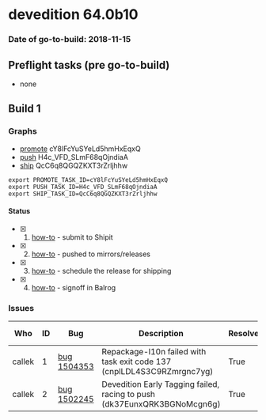 # devedition 64.0b10

### Date of go-to-build: 2018-11-15

## Preflight tasks (pre go-to-build)
- none

## Build 1  

### Graphs
* [promote](https://tools.taskcluster.net/push-inspector/#/cY8lFcYuSYeLd5hmHxEqxQ) cY8lFcYuSYeLd5hmHxEqxQ
* [push](https://tools.taskcluster.net/push-inspector/#/H4c_VFD_SLmF68qOjndiaA) H4c_VFD_SLmF68qOjndiaA
* [ship](https://tools.taskcluster.net/push-inspector/#/QcC6q8QGQZKXT3rZrljhhw) QcC6q8QGQZKXT3rZrljhhw
```
export PROMOTE_TASK_ID=cY8lFcYuSYeLd5hmHxEqxQ
export PUSH_TASK_ID=H4c_VFD_SLmF68qOjndiaA
export SHIP_TASK_ID=QcC6q8QGQZKXT3rZrljhhw
```


#### Status
- [x] 1.  [how-to](https://wiki.mozilla.org/Release:Release_Automation_on_Mercurial:Starting_a_Release#Submit_to_Ship_It)  - submit to Shipit
- [x] 2.  [how-to](https://github.com/mozilla-releng/releasewarrior-2.0/blob/master/docs/release-promotion/desktop/howto.md#push-artifacts-to-releases-directory)  - pushed to mirrors/releases
- [x] 3.  [how-to](https://github.com/mozilla-releng/releasewarrior-2.0/blob/master/docs/release-promotion/desktop/howto.md#ship-the-release)  - schedule the release for shipping
- [x] 4.  [how-to](https://github.com/mozilla-releng/releasewarrior-2.0/blob/master/docs/release-promotion/desktop/howto.md#obtain-sign-offs-for-changes)  - signoff in Balrog

### Issues
| Who                 | ID               | Bug                                                                 | Description                | Resolved                | Future Threat                |
| ------------------- | ---------------- | ------------------------------------------------------------------- | -------------------------- | ----------------------- | ---------------------------- |
| callek  | 1 | [bug 1504353](https://bugzil.la/1504353)        | Repackage-l10n failed with task exit code 137 (cnplLDL4S3C9RZmrgnc7yg) | True | True |
| callek  | 2 | [bug 1502245](https://bugzil.la/1502245)        | Devedition Early Tagging failed, racing to push (dk37EunxQRK3BGNoMcgn6g) | True | True |

